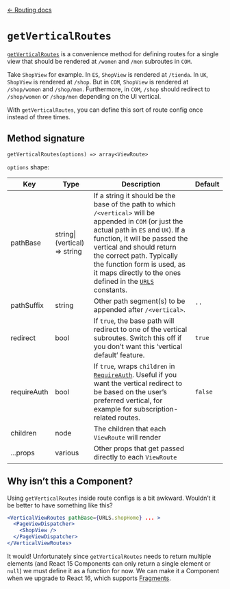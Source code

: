 [← Routing docs](/docs/guides/routing)

# `getVerticalRoutes`

[`getVerticalRoutes`](/src/components/Routing/getVerticalRoutes/index.js) is a convenience method for defining routes for a single view that should be rendered at `/women` and `/men` subroutes in `COM`.

Take `ShopView` for example. In `ES`, `ShopView` is rendered at `/tienda`. In `UK`, `ShopView` is rendered at `/shop`. But in `COM`, `ShopView` is rendered at `/shop/women` and `/shop/men`. Furthermore, in `COM`, `/shop` should redirect to `/shop/women` or `/shop/men` depending on the UI vertical.

With `getVerticalRoutes`, you can define this sort of route config once instead of three times.

## Method signature

```
getVerticalRoutes(options) => array<ViewRoute>
```

`options` shape:

Key|Type|Description|Default
---|---|---|---
pathBase|string\|(vertical) => string|If a string it should be the base of the path to which `/<vertical>` will be appended in `COM` (or just the actual path in `ES` and `UK`). If a function, it will be passed the vertical and should return the correct path. Typically the function form is used, as it maps directly to the ones defined in the [`URLS`](/src/constants/urls-com.js) constants.|
pathSuffix|string|Other path segment(s) to be appended after `/<vertical>`.|`''`
redirect|bool|If `true`, the base path will redirect to one of the vertical subroutes. Switch this off if you don’t want this ‘vertical default’ feature.|`true`
requireAuth|bool|If `true`, wraps `children` in [`RequireAuth`](/src/components/RouteHooks/RequireAuth.js). Useful if you want the vertical redirect to be based on the user’s preferred vertical, for example for subscription-related routes.|`false`
children|node|The children that each `ViewRoute` will render|
...props|various|Other props that get passed directly to each `ViewRoute`|

## Why isn’t this a Component?

Using `getVerticalRoutes` inside route configs is a bit awkward. Wouldn’t it be better to have something like this?

```jsx
<VerticalViewRoutes pathBase={URLS.shopHome} ... >
  <PageViewDispatcher>
    <ShopView />
  </PageViewDispatcher>
</VerticalViewRoutes>
```

It would! Unfortunately since `getVerticalRoutes` needs to return multiple elements (and React 15 Components can only return a single element or `null`) we must define it as a function for now. We can make it a Component when we upgrade to React 16, which supports [Fragments](https://reactjs.org/docs/react-component.html#fragments).
